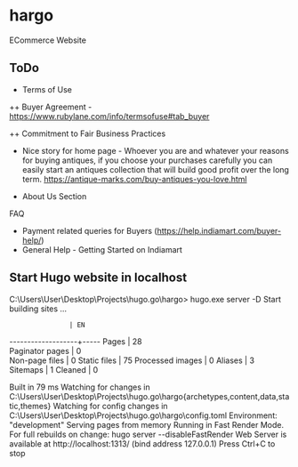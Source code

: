# hargo
ECommerce Website


## ToDo 

+ Terms of Use 

++ Buyer Agreement - https://www.rubylane.com/info/termsofuse#tab_buyer

++ Commitment to Fair Business Practices 



+ Nice story for home page - Whoever you are and whatever your reasons for buying antiques, if you choose your purchases carefully you can easily start an antiques collection that will build good profit over the long term.
https://antique-marks.com/buy-antiques-you-love.html

+ About Us Section 


FAQ 
+ Payment related queries for Buyers (https://help.indiamart.com/buyer-help/)
+ General Help - Getting Started on Indiamart

## Start Hugo website in localhost

C:\Users\User\Desktop\Projects\hugo.go\hargo> hugo.exe server -D
Start building sites … 

                   | EN  
-------------------+-----
  Pages            | 28  
  Paginator pages  |  0  
  Non-page files   |  0
  Static files     | 75
  Processed images |  0
  Aliases          |  3
  Sitemaps         |  1
  Cleaned          |  0

Built in 79 ms
Watching for changes in C:\Users\User\Desktop\Projects\hugo.go\hargo\{archetypes,content,data,static,themes}
Watching for config changes in C:\Users\User\Desktop\Projects\hugo.go\hargo\config.toml
Environment: "development"
Serving pages from memory
Running in Fast Render Mode. For full rebuilds on change: hugo server --disableFastRender
Web Server is available at http://localhost:1313/ (bind address 127.0.0.1)
Press Ctrl+C to stop